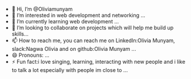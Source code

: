 - 👋 Hi, I’m @Oliviamunyam
- 👀 I’m interested in web development and networking ...
- 🌱 I’m currently learning web development ...
- 💞️ I’m looking to collaborate on projects which will help me build up skills...
- 📫 How to reach me, you can reach me on LinkedIn:Olivia Munyam, slack:Nagwa Olivia and on github:Olivia Munyam ...
- 😄 Pronouns: ...
- ⚡ Fun fact:i love singing, learning, interacting with new people and i like to talk a lot especially with people im close to ...

<!---
Oliviamunyam/Oliviamunyam is a ✨ special ✨ repository because its `README.md` (this file) appears on your GitHub profile.
You can click the Preview link to take a look at your changes.
--->

